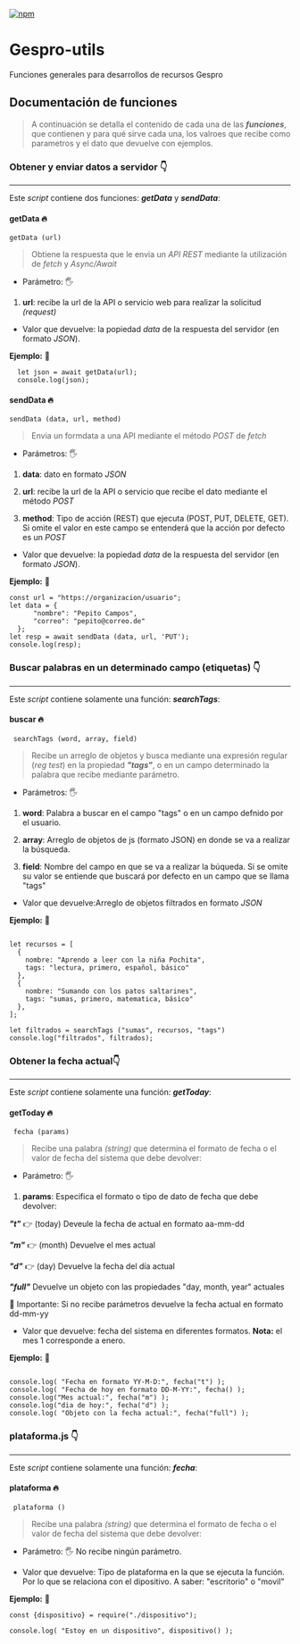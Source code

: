  [![npm](https://img.shields.io/npm/v/gespro-utils?style=flat-square)](https://www.npmjs.com/package/gespro-utils)
 

# Gespro-utils
 Funciones generales para desarrollos de recursos Gespro

 ## Documentación de funciones
 >A continuación se detalla el contenido de cada una de las ***funciones***, que contienen y para qué sirve cada una, los valroes que recibe como parametros y el dato que devuelve con ejemplos.


 ### Obtener y enviar datos a servidor 👇
 ---
 Este *script* contiene dos funciones: ***getData*** y ***sendData***:

#### getData 🔥
``getData (url) ``

>Obtiene la respuesta que le envia un *API REST* mediante la utilización de *fetch* y *Async/Await*

+ Parámetro: 🖐️
1. **url**: recibe la url de la API o servicio web para realizar la solicitud *(request)*

+ Valor que devuelve: la popiedad *data* de la respuesta del servidor (en formato *JSON*).

**Ejemplo:** 📜

~~~
  let json = await getData(url); 
  console.log(json);
~~~


#### sendData 🔥
``sendData (data, url, method) ``

>Envia un formdata a una API mediante el método *POST* de *fetch* 

+ Parámetros: 🖐
1. **data**: dato en formato *JSON*

2. **url**: recibe la url de la API o servicio que recibe el dato mediante el método *POST*

2. **method**: Tipo de acción (REST) que ejecuta (POST, PUT, DELETE, GET). Si omite el valor en este campo se entenderá que la acción por defecto es un *POST*


+ Valor que devuelve: la popiedad *data* de la respuesta del servidor (en formato *JSON*).

**Ejemplo:** 📜
~~~
const url = "https://organizacion/usuario";
let data = {
      "nombre": "Pepito Campos",
      "correo": "pepito@correo.de"
  };
let resp = await sendData (data, url, 'PUT'); 
console.log(resp);
~~~

 ### Buscar palabras en un determinado campo (etiquetas) 👇
 ---
 Este *script* contiene solamente una función: ***searchTags***:

#### buscar 🔥
`` searchTags (word, array, field)``
> Recibe un arreglo de objetos y busca mediante una expresión regular (*reg test*) en la propiedad ***"tags"***, o en un campo determinado la palabra que recibe mediante parámetro.

+ Parámetros: 🖐️
1. **word**: Palabra a buscar en el campo "tags" o en un campo defnido por el usuario.

2. **array**: Arreglo de objetos de js (formato JSON) en donde se va a realizar la búsqueda.

3. **field**: Nombre del campo en que se va a realizar la búqueda. Si se omite su valor se entiende que buscará por defecto en un campo que se llama "tags"

+ Valor que devuelve:Arreglo de objetos filtrados en  formato *JSON*

**Ejemplo:** 📜
~~~

let recursos = [
  {
    nombre: "Aprendo a leer con la niña Pochita",
    tags: "lectura, primero, español, básico"
  },
  {
    nombre: "Sumando con los patos saltarines",
    tags: "sumas, primero, matematica, básico"
  },
];

let filtrados = searchTags ("sumas", recursos, "tags")
console.log("filtrados", filtrados);
  ~~~


  ### Obtener la fecha actual👇
 ---
 Este *script* contiene solamente una función: ***getToday***:

#### getToday 🔥
`` fecha (params)``
> Recibe una palabra *(string)* que determina el formato de fecha o el valor de fecha del sistema que debe devolver:

+ Parámetro: 🖐️
1. **params**: Especifica el formato o tipo de dato de fecha que debe devolver: 

***"t"*** 👉 (today) Deveule la fecha de actual en formato  aa-mm-dd 

***"m"*** 👉 (month) Devuelve el mes actual

***"d"*** 👉 (day) Devuelve la fecha del día actual

***"full"*** Devuelve un objeto con las propiedades "day, month, year" actuales

📣 Importante: Si no recibe parámetros devuelve la fecha actual en formato dd-mm-yy

+ Valor que devuelve: fecha del sistema en diferentes formatos. **Nota:** el mes 1 corresponde a enero.


**Ejemplo:** 📜
~~~

console.log( "Fecha en formato YY-M-D:", fecha("t") );
console.log( "Fecha de hoy en formato DD-M-YY:", fecha() );
console.log("Mes actual:", fecha("m") );
console.log("dia de hoy:", fecha("d") );
console.log( "Objeto con la fecha actual:", fecha("full") );
~~~


  ### plataforma.js 👇
 ---
 Este *script* contiene solamente una función: ***fecha***:

#### plataforma 🔥
`` plataforma ()``
> Recibe una palabra *(string)* que determina el formato de fecha o el valor de fecha del sistema que debe devolver:

+ Parámetro: 🖐️
No recibe ningún parámetro.

+ Valor que devuelve: Tipo de plataforma en la que se ejecuta la función. Por lo que se relaciona con el dipositivo. A saber: "escritorio" o "movil"


**Ejemplo:** 📜
~~~
const {dispositivo} = require("./dispositivo");

console.log( "Estoy en un dispositivo", dispositivo() );
~~~